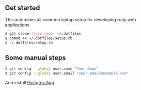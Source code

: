 ## Get started

This automates all common laptop setup for developing ruby web applications

```sh
$ git clone [this-repo] ~/.dotfiles
$ chmod +x ~/.dotfiles/setup.rb
$ ~/.dotfiles/setup.rb
```

## Some manual steps

```sh
$ git config --global user.name "Your Name"
$ git config --global user.email "your_email@example.com"
```

And install [Postgres App](http://postgresapp.com/)
